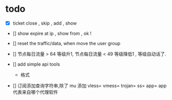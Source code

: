 # todo

- [x] ticket close , skip , add , show 
- [] show expire at ip , show from , ok !

- [] reset the traffic/data, when move the user group 

- [] 节点每日流量 > 64 等级升1, 节点每日流量 < 49 等级降低1 , 等级自动话了.


- [] add simple api tools 
    - 格式
        

- [] 订阅添加查询字符串,除了 mu 添加 vless= vmess= trojan= ss= app= app代表来自哪个代理软件 
